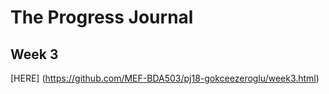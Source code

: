 # The Progress Journal

## Week 3 
[HERE] (https://github.com/MEF-BDA503/pj18-gokceezeroglu/week3.html)
